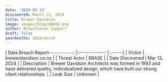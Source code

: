 ```yaml
---
date: '2024-03-13'
discovered: March 13, 2024
title: Brewer Davidson
image: images/blog/8BASE.png
author: Breachsense Support
draft: false
yearmonths: 2024/march
---
```


| Data Breach Report------------:     |:-------------:    | :-----:|
| Victim      | brewerdavidson.co.nz      | 
| Threat Actor      | 8BASE      | 
| Date Discovered      | Mar 13, 2024      | 
| Description      | Brewer Davidson Architects was formed in 1993 and have delivered quality, individualized design, which have built our strong client relationships.      | 
| Leak Size      | Unknown      | 

